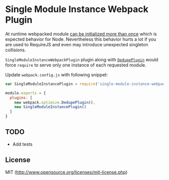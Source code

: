 # Single Module Instance Webpack Plugin

At runtime webpacked module [can be initialized more than once][webpack-1353] which is expected
behavior for Node. Nevertheless this behavior hurts a lot if you are used to RequireJS and even
may introduce unexpected singleton collisions.

`SingleModuleInstanceWebpackPlugin` plugin along with [`DedupePlugin`][dedupe-plugin] would force
`require` to serve only one instance of each requested module.

Update `webpack.config.js` with following snippet:

``` js
var SingleModuleInstancePlugin = require('single-module-instance-webpack-plugin');

module.exports = {
  plugins: [
    new webpack.optimize.DedupePlugin(),
    new SingleModuleInstancePlugin()
  ]
}
```

## TODO

- Add tests

## License

MIT (http://www.opensource.org/licenses/mit-license.php)

[dedupe-plugin]: https://webpack.github.io/docs/list-of-plugins.html#dedupeplugin
[webpack-1353]: https://github.com/webpack/webpack/pull/1353
